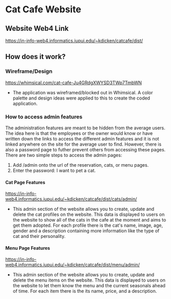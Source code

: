 # Cat Cafe Website
## Website Web4 Link
https://in-info-web4.informatics.iupui.edu/~kdicken/catcafe/dist/

## How does it work?
### Wireframe/Design
https://whimsical.com/cat-cafe-Ju4GRdgXWYSD3TWp7TmbWN
- The application was wireframed/blocked out in Whimsical. A color palette and design ideas were applied to this to create the coded application.

### How to access admin features
The administration features are meant to be hidden from the average users. The idea here is that the employees or the owner would know or have written down the links to access the different admin features and it is not linked anywhere on the site for the average user to find. However, there is also a password page to futher prevent others from accessing these pages. There are two simple steps to access the admin pages:
1. Add /admin onto the url of the reservation, cats, or menu pages.
2. Enter the password: I want to pet a cat.

#### Cat Page Features
https://in-info-web4.informatics.iupui.edu/~kdicken/catcafe/dist/cats/admin/
- This admin section of the website allows you to create, update and delete the cat profiles on the website. This data is displayed to users on the website to show all of the cats in the cafe at the moment and aims to get them adopted. For each profile there is the cat's name, image, age, gender and a description containing more information like the type of cat and their personality.

#### Menu Page Features
https://in-info-web4.informatics.iupui.edu/~kdicken/catcafe/dist/menu/admin/
- This admin section of the website allows you to create, update and delete the menu items on the website. This data is displayed to users on the website to let them know the menu and the current seasonals ahead of time. For each item there is the its name, price, and a description.
